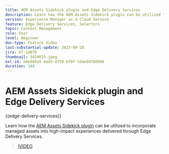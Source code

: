 ```yaml
---
title: AEM Assets Sidekick plugin and Edge Delivery Services
description: Learn how the AEM Assets Sidekick plugin can be utilized to incorporate managed assets into high-impact experiences delivered through Edge Delivery Services.
version: Experience Manager as a Cloud Service
feature: Edge Delivery Services, Selectors
topic: Content Management
role: User
level: Beginner
doc-type: Feature Video
last-substantial-update: 2023-09-28
jira: KT-14070
thumbnail: 3424615.jpeg
exl-id: e8ed49a5-4ad2-4759-bf0f-1dae8478d996
duration: 149
---
```

# AEM Assets Sidekick plugin and Edge Delivery Services

{{edge-delivery-services}}

Learn how the [AEM Assets Sidekick plugin](https://www.hlx.live/developer/configuring-aem-assets-sidekick-plugin) can be utilized to incorporate managed assets into high-impact experiences delivered through Edge Delivery Services.

>[!VIDEO](https://video.tv.adobe.com/v/3424615/?learn=on)
